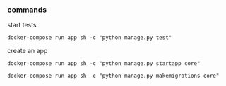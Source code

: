 ### commands

start tests
```buildoutcfg
docker-compose run app sh -c "python manage.py test"
```

create an app
```buildoutcfg
docker-compose run app sh -c "python manage.py startapp core"
```

```
docker-compose run app sh -c "python manage.py makemigrations core"
```